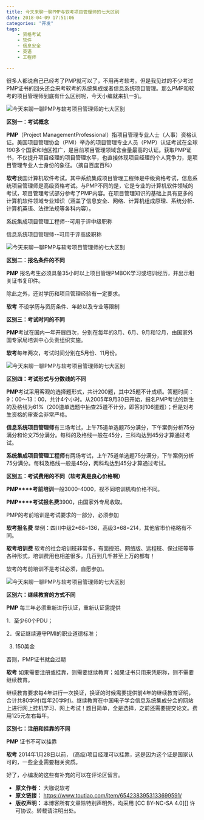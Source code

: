 ```yaml
---
title: 今天来聊一聊PMP与软考项目管理师的七大区别
date: 2018-04-09 17:51:06
categories: "开发"
tags:
	- 资格考试
	- 软件
	- 信息安全
	- 英语
	- 工程师

---
```


很多人都说自己已经考了PMP就可以了，不用再考软考。但是我见过的不少考过PMP证书的回头还会来考软考的系统集成或者信息系统项目管理。那么PMP和软考的项目管理师到底有什么区别呢，今天小编就来扒一扒。


![今天来聊一聊PMP与软考项目管理师的七大区别][PMP]

**区别一：考试概念**

**PMP**（Project ManagementProfessional）指项目管理专业人士（人事）资格认证。美国项目管理协会（PMI）举办的项目管理专业人员（PMP）认证考试在全球190多个国家和地区推广，是目前项目管理领域含金量最高的认证。获取PMP证书，不仅提升项目经理的项目管理水平，也直接体现项目经理的个人竞争力，是项目管理专业人士身份的象征。（摘自百度百科）

**软考**我国计算机软件考试。其中系统集成项目管理工程师是中级资格考试，信息系统项目管理师是高级资格考试。与PMP不同的是，它是专业的计算机软件领域的考试，项目管理考试部分参考了PMP内容。在项目管理知识的基础上具有更多的计算机软件领域专业知识（涵盖了信息安全、网络、计算机组成原理、系统分析、计算机英语、法律法规等各科内容）。

系统集成项目管理工程师--可用于评中级职称

信息系统项目管理师--可用于评高级职称

![今天来聊一聊PMP与软考项目管理师的七大区别][PMP 1]

**区别二：报名条件的不同**

**PMP** 报名考生必须具备35小时以上项目管理PMBOK学习或培训经历，并出示相关证书复印件。

除此之外，还对学历和项目管理经验有一定要求。

**软考** 不设学历与资历条件、年龄以及专业等限制

**区别三：考试时间的不同**

**PMP**考试在国内一年开展四次，分别在每年的3月、6月、9月和12月，由国家外国专家局培训中心负责组织实施。

**软考**每年两次，考试时间分别在5月份、11月份。

![今天来聊一聊PMP与软考项目管理师的七大区别][PMP 2]

**区别四：考试形式与分数线的不同**

**PMP**考试采用客观的选择题形式，共计200题，其中25题不计成绩。答题时间：9：00～13：00，共计4个小时。从2005年9月30日开始，报名PMP考试的新生的及格线为61%（200道单选题中抽查25道不计分，即答对106道题）；但是对考生资格的审查会非常严格。

**信息系统项目管理师**有三场考试，上午75道单选题75分满分，下午案例分析75分满分和论文75分满分。每科的及格线一般在45分，三科均达到45分才算通过考试。

**系统集成项目管理工程师**有两场考试，上午75道单选题75分满分，下午案例分析75分满分。每科及格线一般是45分，两科均达到45分才算通过考试。

**区别五：考试费用的不同（软考真是良心价格啊）**

**PMP****考前培训**一般3000-4000，视不同培训机构价格不同。

**PMP****考试报名费**3900，由国家外专局收取。

PMP的考前培训是考试要求的一部分，必须参加

**软考报名费** 举例：四川中级2\*68=136，高级3\*68=214，其他省市价格略有不同。

**软考培训费** 软考的社会培训班非常多，有面授班、网络版、远程班、保过班等等各种形式，培训费用也相差很多。几百到几千甚至上万的都有！

软考的考前培训不是考试必须，自愿参加。

![今天来聊一聊PMP与软考项目管理师的七大区别][PMP 3]

**区别六：继续教育的方式不同**

**PMP** 每三年必须重新进行认证，重新认证需提供

1．至少60个PDU；

2．保证继续遵守PMI的职业道德标准；

3. 150美金

否则，PMP证书就会过期

**软考** 如果需要注册或挂靠，则需要继续教育；如果证书只用来凭职称，则不需要继续教育。

继续教育要求每4年进行一次换证，换证的时候需要提供前4年的继续教育证明，合计共80学时(每年20学时)。继续教育在中国电子学会信息系统集成分会的网站上进行网上挂机学习、网上考试！题目简单，全是选择，之前还需要提交论文。费用125元左右每年。

**区别七：注册和挂靠的不同**

**PMP** 证书不可以挂靠

**软考** 2014年1月28日以前， (高级)项目经理可以挂靠，这是因为这个证是国家认可的，一些企业需要相关资质。

好了，小编发的这些有补充的可以在评论区留言。


[PMP]: http://p3.pstatp.com/large/pgc-image/152326737995291ba37f301
[PMP 1]: http://p1.pstatp.com/large/pgc-image/1523267397055f28fd79184
[PMP 2]: http://p1.pstatp.com/large/pgc-image/15232674133370dda211677
[PMP 3]: http://p3.pstatp.com/large/pgc-image/1523267431117b9dc6bffcf
 *  **原文作者：** 大咖说软考
 *  **原文链接：** https://www.toutiao.com/item/6542383953133699591/
 *  **版权声明：** 本博客所有文章除特别声明外，均采用 [CC BY-NC-SA 4.0][] 许可协议。转载请注明出处。
